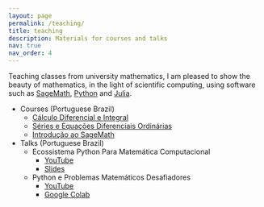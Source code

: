 ```yaml
---
layout: page
permalink: /teaching/
title: teaching
description: Materials for courses and talks
nav: true
nav_order: 4
---
```


Teaching classes from university mathematics, I am pleased to show the beauty of mathematics, in the light of scientific computing, using software such 
as [SageMath](https://www.sagemath.org/), [Python](https://www.python.org/) and [Julia](https://julialang.org/).
- Courses (Portuguese Brazil)
  - [Cálculo Diferencial e Integral](https://ldsufrpe.github.io/calculo/)
  - [Séries e Equações Diferenciais Ordinárias](https://ldsufrpe.github.io/series-edo/)
  - [Introdução ao SageMath](https://github.com/ldsufrpe/intro-sage)
- Talks  (Portuguese Brazil)
  - Ecossistema Python Para Matemática Computacional
    - [YouTube](https://youtu.be/tzkPEfgyiBg)
    - [Slides](https://github.com/ldsufrpe/palestras/blob/main/2021/pymat/main.pdf)
  - Python e Problemas Matemáticos Desafiadores
    - [YouTube](https://youtu.be/mj6pCpYmke8)
    - [Google Colab](https://colab.research.google.com/drive/1T3BmjbKgx-biV74DkGuBk0kHZyncXdHM?usp=sharing)
